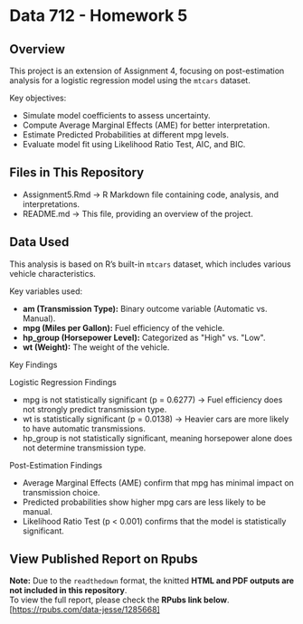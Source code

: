 # Data 712 - Homework 5

## Overview
This project is an extension of Assignment 4, focusing on post-estimation analysis for a logistic regression model using the `mtcars` dataset.  

Key objectives:  

- Simulate model coefficients to assess uncertainty.
- Compute Average Marginal Effects (AME) for better interpretation.
- Estimate Predicted Probabilities at different mpg levels.
- Evaluate model fit using Likelihood Ratio Test, AIC, and BIC.

## Files in This Repository  
- Assignment5.Rmd -> R Markdown file containing code, analysis, and interpretations.  
- README.md -> This file, providing an overview of the project.  

## Data Used  

This analysis is based on R’s built-in `mtcars` dataset, which includes various vehicle characteristics.  

Key variables used:  

- **am (Transmission Type):** Binary outcome variable (Automatic vs. Manual).  
- **mpg (Miles per Gallon):** Fuel efficiency of the vehicle.  
- **hp_group (Horsepower Level):** Categorized as "High" vs. "Low".  
- **wt (Weight):** The weight of the vehicle.  

Key Findings

Logistic Regression Findings
- mpg is not statistically significant (p = 0.6277) -> Fuel efficiency does not strongly predict transmission type.
- wt is statistically significant (p = 0.0138) -> Heavier cars are more likely to have automatic transmissions.
- hp_group is not statistically significant, meaning horsepower alone does not determine transmission type.

Post-Estimation Findings
- Average Marginal Effects (AME) confirm that mpg has minimal impact on transmission choice.
- Predicted probabilities show higher mpg cars are less likely to be manual.
- Likelihood Ratio Test (p < 0.001) confirms that the model is statistically significant.

## View Published Report on Rpubs
**Note:** Due to the `readthedown` format, the knitted **HTML and PDF outputs are not included in this repository**.  
To view the full report, please check the **RPubs link below**.
[https://rpubs.com/data-jesse/1285668]
